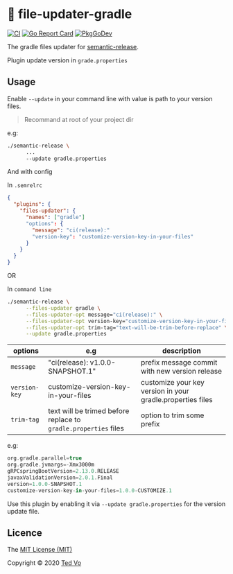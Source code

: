 # :open_file_folder: file-updater-gradle

[![CI](https://github.com/meepo-lab/files-updater-gradle/workflows/CI/badge.svg?branch=main)](https://github.com/meepo-lab/files-updater-gradle/actions?query=workflow%3ACI+branch%main)
[![Go Report Card](https://goreportcard.com/badge/github.com/meepo-lab/files-updater-gradle)](https://goreportcard.com/report/github.com/meepo-lab/files-updater-gradle)
[![PkgGoDev](https://pkg.go.dev/badge/github.com/meepo-lab/files-updater-gradle)](https://pkg.go.dev/github.com/meepo-lab/files-updater-gradle)

The gradle files updater for [semantic-release](https://github.com/meepo-lab/semantic-release).

Plugin update version in `grade.properties`

## Usage

Enable `--update` in your command line with value is path to your version files.
> Recommand at root of your project dir

e.g:

``` bash
./semantic-release \
      ...
      --update gradle.properties
```

And with config

In `.semrelrc`

``` json
{
  "plugins": {
    "files-updater": {
      "names": ["gradle"]
      "options": {
        "message": "ci(release):"
        "version-key": "customize-version-key-in-your-files"
      }
    }
  }
}
```

OR

In `command line`

``` bash
./semantic-release \
      --files-updater gradle \
      --files-updater-opt message="ci(release):" \
      --files-updater-opt version-key="customize-version-key-in-your-files" \
      --files-updater-opt trim-tag="text-will-be-trim-before-replace" \
      --update gradle.properties
```

| options	|  e.g	| description |
|---	    |---	  |---	        |
| `message`	| "ci(release): v1.0.0-SNAPSHOT.1" | prefix message commit with new version release  	|
| `version-key`	| customize-version-key-in-your-files | customize your key version in your gradle.properties files |
| `trim-tag`	| text will be trimed before replace to `gradle.properties` files | option to trim some prefix |

e.g:
``` gradle
org.gradle.parallel=true
org.gradle.jvmargs=-Xmx3000m
gRPCspringBootVersion=2.13.0.RELEASE
javaxValidationVersion=2.0.1.Final
version=1.0.0-SNAPSHOT.1
customize-version-key-in-your-files=1.0.0-CUSTOMIZE.1
```

Use this plugin by enabling it via `--update gradle.properties` for the version update file.

## Licence

The [MIT License (MIT)](http://opensource.org/licenses/MIT)

Copyright © 2020 [Ted Vo](https://tedvo.dev)
